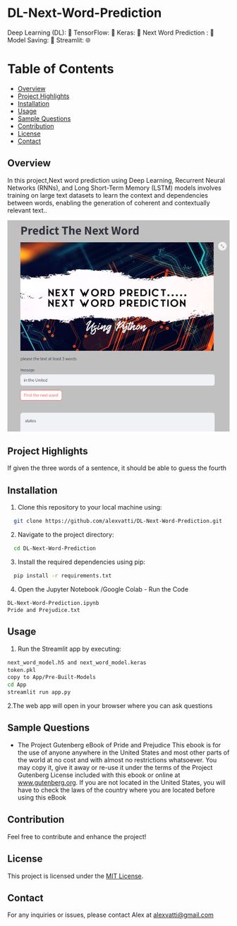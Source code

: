 # DL-Next-Word-Prediction

Deep Learning (DL): 🤖
TensorFlow: 🔧
Keras: 🧩
Next Word Prediction : 📝
Model Saving: 💾
Streamlit: 🌐

# Table of Contents

- [Overview](#overview)
- [Project Highlights](#Project-Highlights)
- [Installation](#Installation)
- [Usage](#Usage)
- [Sample Questions](#Sample-Questions)
- [Contribution](#contribution)
- [License](#license)
- [Contact](#contact)

## Overview 
In this project,Next word prediction using Deep Learning, Recurrent Neural Networks (RNNs), and Long Short-Term Memory (LSTM) models 
involves training on large text datasets to learn the context and dependencies between words, 
enabling the generation of coherent and contextually relevant text..

![](preview.png)
  
## Project Highlights

If given the three words of a sentence, it should be able to guess the fourth

## Installation

1. Clone this repository to your local machine using:

```bash
  git clone https://github.com/alexvatti/DL-Next-Word-Prediction.git
```
2. Navigate to the project directory:

```bash
  cd DL-Next-Word-Prediction
```
3. Install the required dependencies using pip:

```bash
  pip install -r requirements.txt
```

4. Open the Jupyter Notebook /Google Colab - Run the Code

```   
DL-Next-Word-Prediction.ipynb
Pride and Prejudice.txt
```

## Usage

1. Run the Streamlit app by executing:
```bash
next_word_model.h5 and next_word_model.keras
token.pkl
copy to App/Pre-Built-Models
cd App
streamlit run app.py
```

2.The web app will open in your browser where you can ask questions

## Sample Questions

- The Project Gutenberg eBook of Pride and Prejudice This ebook is for the use of anyone anywhere in the United States and most other parts of the world at no cost and with almost no restrictions whatsoever. You may copy it, give it away or re-use it under the terms of the Project Gutenberg License included with this ebook or online at www.gutenberg.org. If you are not located in the United States, you will have to check the laws of the country where you are located before using this eBook


## Contribution

Feel free to contribute and enhance the project!

## License
This project is licensed under the [MIT License](LICENSE).

## Contact
For any inquiries or issues, please contact Alex at alexvatti@gmail.com

